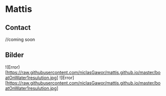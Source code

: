 # Mattis

## Contact

//coming soon

## Bilder
!(Error)[https://raw.githubusercontent.com/niclasGawor/mattis.github.io/master/boatOnWater1resulution.jpg] ![Error][https://raw.githubusercontent.com/niclasGawor/mattis.github.io/master/boatOnWater1resulution.jpg]
